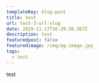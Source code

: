 ```yaml
---
templateKey: blog-post
title: test
url: test-3-url-slug
date: 2019-11-17T16:29:38.367Z
description: test
featuredpost: false
featuredimage: /img/og-image.jpg
tags:
  - test
---
```

test
